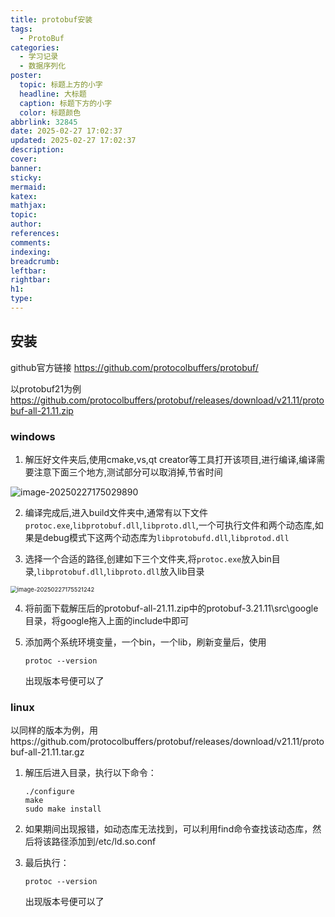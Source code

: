```yaml
---
title: protobuf安装
tags:
  - ProtoBuf
categories:
  - 学习记录
  - 数据序列化
poster:
  topic: 标题上方的小字
  headline: 大标题
  caption: 标题下方的小字
  color: 标题颜色
abbrlink: 32845
date: 2025-02-27 17:02:37
updated: 2025-02-27 17:02:37
description:
cover:
banner:
sticky:
mermaid:
katex:
mathjax:
topic:
author:
references:
comments:
indexing:
breadcrumb:
leftbar:
rightbar:
h1:
type:
---
```


## 安装

github官方链接 https://github.com/protocolbuffers/protobuf/

以protobuf21为例 https://github.com/protocolbuffers/protobuf/releases/download/v21.11/protobuf-all-21.11.zip

### windows

1. 解压好文件夹后,使用cmake,vs,qt creator等工具打开该项目,进行编译,编译需要注意下面三个地方,测试部分可以取消掉,节省时间

![image-20250227175029890](https://pub-e575a4be91854c8e8b675e7e977ed21f.r2.dev/image-20250227175029890.png)

2. 编译完成后,进入build文件夹中,通常有以下文件`protoc.exe`,`libprotobuf.dll`,`libproto.dll`,一个可执行文件和两个动态库,如果是debug模式下这两个动态库为`libprotobufd.dll`,`libprotod.dll`

3. 选择一个合适的路径,创建如下三个文件夹,将`protoc.exe`放入bin目录,`libprotobuf.dll`,`libproto.dll`放入lib目录

<img src="https://pub-e575a4be91854c8e8b675e7e977ed21f.r2.dev/image-20250227175521242.png" alt="image-20250227175521242" style="zoom:67%;" />

4. 将前面下载解压后的protobuf-all-21.11.zip中的protobuf-3.21.11\src\google目录，将google拖入上面的include中即可

5. 添加两个系统环境变量，一个bin，一个lib，刷新变量后，使用

   ```shell
   protoc --version
   ```

   出现版本号便可以了

### linux

以同样的版本为例，用https://github.com/protocolbuffers/protobuf/releases/download/v21.11/protobuf-all-21.11.tar.gz

1. 解压后进入目录，执行以下命令：

   ```shell
   ./configure
   make
   sudo make install 
   ```

2. 如果期间出现报错，如动态库无法找到，可以利用find命令查找该动态库，然后将该路径添加到/etc/ld.so.conf

3. 最后执行：

   ```shell
   protoc --version
   ```

   出现版本号便可以了





